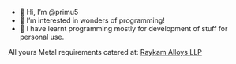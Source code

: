 - 👋 Hi, I’m @primu5
- 👀 I’m interested in wonders of programming!
- 🌱 I have learnt programming mostly for development of stuff for personal use.

<!---
primu5/primu5 is a ✨ special ✨ repository because its `README.md` (this file) appears on your GitHub profile.
You can click the Preview link to take a look at your changes.
--->
All yours Metal requirements catered at:
[Raykam Alloys LLP](https://raykamalloys.com/)
